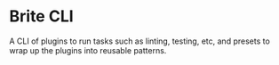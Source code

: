 # Brite CLI
A CLI of plugins to run tasks such as linting, testing, etc, and presets to wrap up the plugins into reusable patterns.
